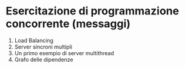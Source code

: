 # Esercitazione di programmazione concorrente (messaggi)

1. Load Balancing
2. Server sincroni multipli
3. Un primo esempio di server multithread
4. Grafo delle dipendenze
